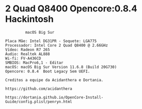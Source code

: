 # 2 Quad Q8400 Opencore:0.8.4 Hackintosh

             macOS Big Sur 



  ``` Plataforma: Desktop | Yonah, Conroe and Penryn
Placa Mãe: Intel DG31PR - Soquete: LGA775
Processador: Intel Core 2 Quad Q8400 @ 2.66GHz
Vídeo: Radeon R7 265 
Áudio: Realtek AL888
Wi-fi: FV-A436CD
SMBIOS: MacPro6,1 - Editar 
macOS: macOS Big Sur Version 11.6.8 (Build 20G730) 
Opencore: 0.8.4  Boot Legacy Sem UEFI. 

  Creditos a equipe da Acidanthera e Dortania.

  https://github.com/acidanthera

  https://dortania.github.io/OpenCore-Install-Guide/config.plist/penryn.html
